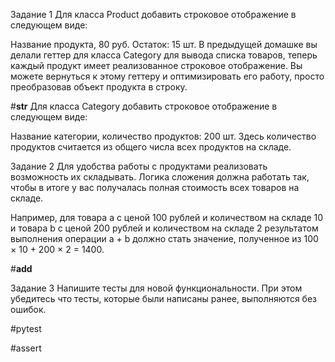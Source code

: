 Задание 1
Для класса 
Product
 добавить строковое отображение в следующем виде:

Название продукта, 80 руб. Остаток: 15 шт.
В предыдущей домашке вы делали геттер для класса 
Category
 для вывода списка товаров, теперь каждый продукт имеет реализованное строковое отображение. Вы можете вернуться к этому геттеру и оптимизировать его работу, просто преобразовав объект продукта в строку.

#__str__
Для класса 
Category
 добавить строковое отображение в следующем виде:

Название категории, количество продуктов: 200 шт.
Здесь количество продуктов считается из общего числа всех продуктов на складе.


Задание 2
Для удобства работы с продуктами реализовать возможность их складывать. Логика сложения должна работать так, чтобы в итоге у вас получалась полная стоимость всех товаров на складе.

Например, для товара 
a
 с ценой 100 рублей и количеством на складе 10 и товара 
b
 с ценой 200 рублей и количеством на складе 2 результатом выполнения операции a + b должно стать значение, полученное из 100 × 10 + 200 × 2 = 1400.

#__add__

Задание 3
Напишите тесты для новой функциональности. При этом убедитесь что тесты, которые были написаны ранее, выполняются без ошибок.

#pytest
 
#assert